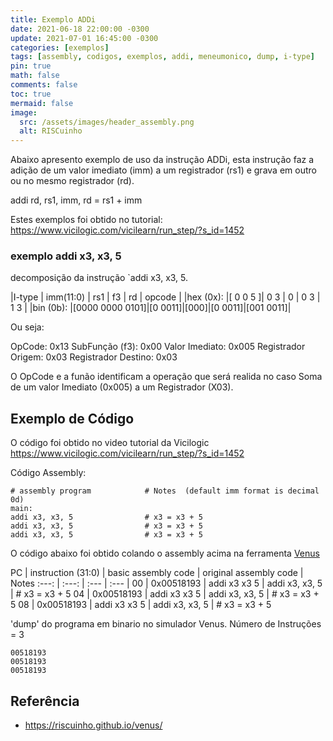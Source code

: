 ```yaml
---
title: Exemplo ADDi
date: 2021-06-18 22:00:00 -0300
update: 2021-07-01 16:45:00 -0300
categories: [exemplos]
tags: [assembly, codigos, exemplos, addi, meneumonico, dump, i-type]
pin: true
math: false
comments: false
toc: true
mermaid: false
image:
  src: /assets/images/header_assembly.png
  alt: RISCuinho
---
```


Abaixo apresento exemplo de uso da instrução ADDi, esta instrução faz a adição de um valor imediato (imm)  a um registrador (rs1) e grava em outro ou no mesmo registrador (rd).

  addi rd, rs1, imm,    rd = rs1 + imm

Estes exemplos foi obtido no tutorial: https://www.vicilogic.com/vicilearn/run_step/?s_id=1452

### exemplo addi x3, x3, 5 

decomposição da instrução `addi x3, x3, 5.


|I-type    |    imm(11:0)   |   rs1  | f3  |   rd   |  opcode  |
|hex (0x): |[  0    0    5 ]| 0   3  |  0  | 0   3  |  1    3  |
|bin (0b): |[0000 0000 0101]|[0 0011]|[000]|[0 0011]|[001 0011]|

Ou seja:

OpCode:              0x13
SubFunção (f3):      0x00
Valor Imediato:      0x005
Registrador Origem:  0x03
Registrador Destino: 0x03

O OpCode e a funão identificam a operação que será realida no caso Soma de um valor Imediato (0x005)  a um Registrador (X03).

## Exemplo de Código

O código foi obtido no video tutorial da Vicilogic https://www.vicilogic.com/vicilearn/run_step/?s_id=1452

Código Assembly:

```assembly
# assembly program            # Notes  (default imm format is decimal 0d)
main:
addi x3, x3, 5                # x3 = x3 + 5        
addi x3, x3, 5                # x3 = x3 + 5        
addi x3, x3, 5                # x3 = x3 + 5        
```

O código abaixo foi obtido colando o assembly acima na ferramenta [Venus](https://riscuinho.github.io/venus/?save=true&override=false&code=addi%20x3%2C%20x3%2C%205%5Cnaddi%20x3%2C%20x3%2C%205%0Aaddi%20x3%2C%20x3%2C%205&)


PC | instruction (31:0) | basic assembly code | original assembly code | Notes 
:---: | :---:   | :--- | :--- |
00 | 0x00518193 | addi x3 x3 5 | addi x3, x3, 5 | # x3 = x3 + 5
04 | 0x00518193 | addi x3 x3 5 | addi x3, x3, 5 | # x3 = x3 + 5
08 | 0x00518193 | addi x3 x3 5 | addi x3, x3, 5 | # x3 = x3 + 5

'dump' do programa em binario no simulador Venus. Número de Instruções = 3

```
00518193
00518193
00518193

```

## Referência

* https://riscuinho.github.io/venus/
